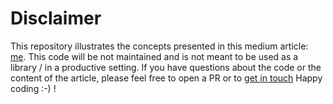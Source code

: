 # Disclaimer

This repository illustrates the concepts presented in this medium article: [me](https://medium.com/@omar-kacimi/implementing-a-load-balanced-ecs-service-using-the-aws-cdk-lessons-learned-e14bf4c7bd75). This code will be not maintained and is not meant to be used as a library / in a productive setting. If you have questions about the code or the content of the article, please feel free to open a PR or to [get in touch](mailto:omar.kacimi@otto.de) Happy coding :-) !
